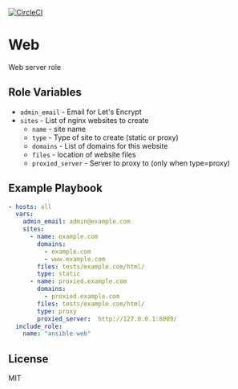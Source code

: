 [![CircleCI](https://circleci.com/gh/mtpettyp/ansible-web.svg?style=svg)](https://circleci.com/gh/mtpettyp/ansible-web)


Web
====

Web server role


Role Variables
--------------

* `admin_email` - Email for Let's Encrypt
* `sites` - List of nginx websites to create
    * `name` - site name
    * `type` - Type of site to create (static or proxy)
    * `domains` - List of domains for this website
    * `files` - location of website files
    * `proxied_server` - Server to proxy to (only when type=proxy)


Example Playbook
----------------

```yaml
- hosts: all
  vars:
    admin_email: admin@example.com
    sites:
      - name: example.com
        domains:
          - example.com
          - www.example.com
        files: tests/example.com/html/
        type: static
      - name: proxied.example.com
        domains:
          - proxied.example.com
        files: tests/example.com/html/
        type: proxy
        proxied_server:  http://127.0.0.1:8009/
  include_role:
    name: "ansible-web"
```

License
-------

MIT

